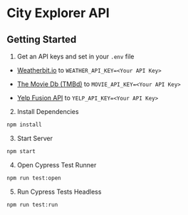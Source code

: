 # City Explorer API

## Getting Started

1. Get an API keys and set in your `.env` file

 * [Weatherbit.io](https://www.weatherbit.io/) to `WEATHER_API_KEY=<Your API Key>`

 * [The Movie Db (TMBd)](https://www.themoviedb.org/) to `MOVIE_API_KEY=<Your API Key>`

 * [Yelp Fusion API](https://www.yelp.com/fusion) to `YELP_API_KEY=<Your API Key>`

2. Install Dependencies

  ```bash
  npm install
  ```

3. Start Server

  ```bash
  npm start
  ```

4. Open Cypress Test Runner

  ```bash
  npm run test:open
  ```

5. Run Cypress Tests Headless

  ```bash
  npm run test:run
  ```